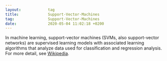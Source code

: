 ```yaml
---
layout:            tag
title:             Support-Vector-Machines
tag:               Support-Vector-Machines
date:              2020-05-04 11:02:18 +0200
---
```

In machine learning, support-vector machines (SVMs, also support-vector
networks) are supervised learning models with associated learning algorithms
that analyze data used for classification and regression analysis. 
For more detail, see [Wikipedia][wiki].

[wiki]:https://en.wikipedia.org/wiki/Support-vector_machine
